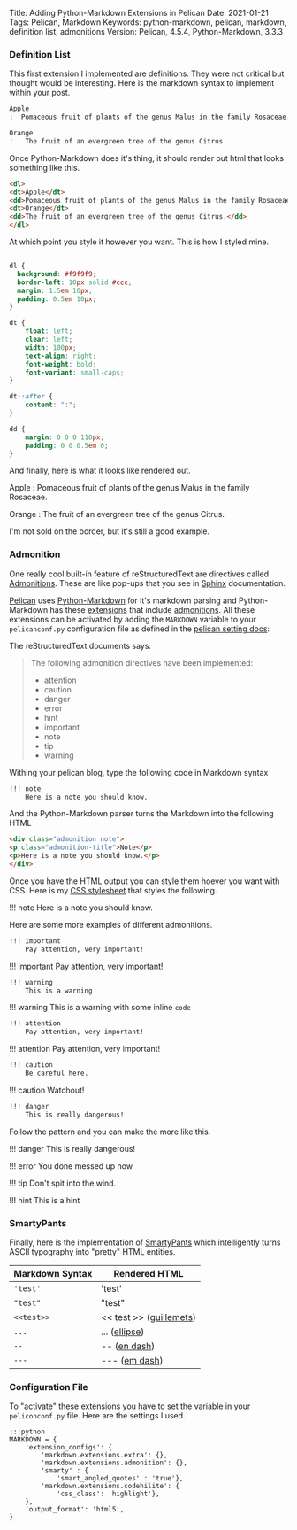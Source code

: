 Title: Adding Python-Markdown Extensions in Pelican 
Date: 2021-01-21
Tags: Pelican, Markdown
Keywords: python-markdown, pelican, markdown, definition list, admonitions
Version: Pelican, 4.5.4, Python-Markdown, 3.3.3



### Definition List

This first extension I implemented are definitions. They were not critical but thought would be interesting. Here is the markdown syntax to implement within your post.
```reStructuredText
Apple 
:  Pomaceous fruit of plants of the genus Malus in the family Rosaceae.

Orange
:   The fruit of an evergreen tree of the genus Citrus.
```
Once Python-Markdown does it's thing, it should render out html that looks something like this.
```html
<dl>
<dt>Apple</dt>
<dd>Pomaceous fruit of plants of the genus Malus in the family Rosaceae.</dd>
<dt>Orange</dt>
<dd>The fruit of an evergreen tree of the genus Citrus.</dd>
</dl>
```
At which point you style it however you want. This is how I styled mine.
```css

dl {
  background: #f9f9f9;
  border-left: 10px solid #ccc;
  margin: 1.5em 10px;
  padding: 0.5em 10px;
}

dt {
    float: left;
    clear: left;
    width: 100px;
    text-align: right;
    font-weight: bold;
    font-variant: small-caps;
}

dt::after {
    content: ":";
}

dd {
    margin: 0 0 0 110px;
    padding: 0 0 0.5em 0;
}
```
And finally, here is what it looks like rendered out.

Apple 
:  Pomaceous fruit of plants of the genus Malus in the family Rosaceae.

Orange
:   The fruit of an evergreen tree of the genus Citrus.

I'm not sold on the border, but it's still a good example. 

### Admonition

One really cool built-in feature of reStructuredText are directives called [Admonitions](https://docs.typo3.org/m/typo3/docs-how-to-document/master/en-us/WritingReST/Admonitions.html). These are like pop-ups that you see in [Sphinx](https://www.sphinx-doc.org/en/master/) documentation.

[Pelican](https://docs.getpelican.com/en/latest/) uses [Python-Markdown](https://python-markdown.github.io/) for it's markdown parsing and Python-Markdown has these [extensions](https://python-markdown.github.io/extensions/) that include [admonitions](https://python-markdown.github.io/extensions/admonition/). All these extensions can be activated by adding the `MARKDOWN` variable to your `pelicanconf.py` configuration file as defined in the [pelican setting docs](https://docs.getpelican.com/en/latest/settings.html?highlight=MARKDOWN#basic-settings):

The reStructuredText documents says:

> The following admonition directives have been implemented:
> - attention
> - caution
> - danger
> - error
> - hint
> - important
> - note
> - tip
> - warning

Withing your pelican blog, type the following code in Markdown syntax

```reStructuredText
!!! note
	Here is a note you should know.
```

And the Python-Markdown parser turns the Markdown into the following HTML
```html
<div class="admonition note">
<p class="admonition-title">Note</p>
<p>Here is a note you should know.</p>
</div>
```
Once you have the HTML output you can style them hoever you want with CSS. Here is my [CSS stylesheet](https://gist.github.com/joelotz/ab3ca713bc353d6f31e8a8fae186a705) that styles the following.

!!! note
	Here is a note you should know.

Here are some more examples of different admonitions.

```reStructuredText
!!! important
	Pay attention, very important!
```
!!! important
	Pay attention, very important!

```reStructuredText
!!! warning
	This is a warning
```
!!! warning
	This is a warning with some inline `code`

```reStructuredText
!!! attention
	Pay attention, very important!
```
!!! attention
	Pay attention, very important!

```reStructuredText
!!! caution
	Be careful here.
```
!!! caution
	Watchout! 

```reStructuredText
!!! danger
	This is really dangerous!
```

Follow the pattern and you can make the more like this.

!!! danger
	This is really dangerous!

!!! error
	You done messed up now

!!! tip
	Don't spit into the wind.
	
!!! hint
	This is a hint

### SmartyPants
Finally, here is the implementation of [SmartyPants](https://daringfireball.net/projects/smartypants/) which intelligently turns ASCII typography into "pretty" HTML entities.

| Markdown Syntax | Rendered HTML |
|-----------------|---------------|
|`'test'` | 'test'|
|`"test"` | "test"|
|`<<test>>` | << test >> ([guillemets](https://en.wikipedia.org/wiki/Guillemet)) |
|`...` | ...  ([ellipse](https://en.wikipedia.org/wiki/Ellipsis)) |
|`--` | -- ([en dash](https://en.wikipedia.org/wiki/Dash#En_dash)) |
|`---` | --- ([em dash](https://en.wikipedia.org/wiki/Dash#Em_dash)) |

### Configuration File

To "activate" these extensions you have to set the variable in your `peliconconf.py` file. Here are the settings I used.

```
:::python
MARKDOWN = {
    'extension_configs': {
        'markdown.extensions.extra': {},
        'markdown.extensions.admonition': {},
        'smarty' : {
            'smart_angled_quotes' : 'true'},
        'markdown.extensions.codehilite': {
            'css_class': 'highlight'},
    },
    'output_format': 'html5',
}
```